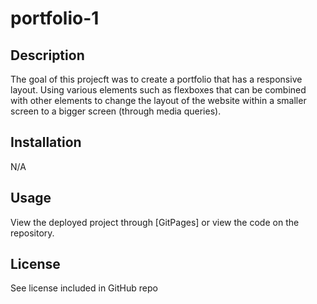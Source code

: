 # portfolio-1

## Description

The goal of this projecft was to create a portfolio that has a responsive layout. Using various elements such as flexboxes that can be combined with other elements  to change the layout of the website within a smaller screen to a bigger screen (through media queries). 

## Installation

N/A

## Usage

View the deployed project through [GitPages] or view the code on the repository.

## License

See license included in GitHub repo